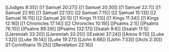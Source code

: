 [[Judges 8:35]]
[[1 Samuel 20:27]]
[[1 Samuel 20:30]]
[[1 Samuel 22:7]]
[[1 Samuel 22:9]]
[[1 Samuel 22:13]]
[[2 Samuel 7:15]]
[[2 Samuel 15:13]]
[[2 Samuel 16:11]]
[[2 Samuel 20:1]]
[[1 Kings 11:13]]
[[1 Kings 11:34]]
[[1 Kings 12:16]]
[[1 Chronicles 17:14]]
[[2 Chronicles 10:19]]
[[Psalms 2:1]]
[[Psalms 76:10]]
[[Psalms 89:29]]
[[Psalms 132:17]]
[[Isaiah 9:6]]
[[Isaiah 11:1]]
[[Jeremiah 33:20]]
[[Jeremiah 33:25]]
[[Ezekiel 37:24]]
[[Amos 9:11]]
[[Luke 1:32]]
[[Luke 19:14]]
[[Luke 19:27]]
[[John 6:66]]
[[John 7:53]]
[[Acts 2:30]]
[[1 Corinthians 15:25]]
[[Revelation 22:16]]
